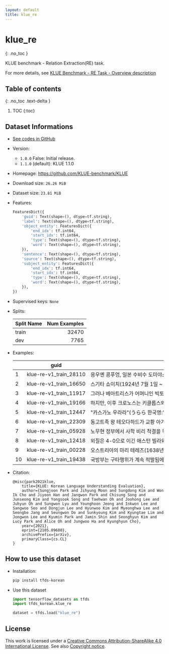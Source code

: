 ```yaml
---
layout: default
title: klue_re
---
```


# klue_re
{: .no_toc }

KLUE benchmark - Relation Extraction(RE) task.

For more details, see [KLUE Benchmark - RE Task - Overview description](https://klue-benchmark.com/tasks/70/overview/description)

## Table of contents
{: .no_toc .text-delta }

1. TOC
{:toc}

## Dataset Informations

* [See codes in GitHub](https://github.com/jeongukjae/tfds-korean/blob/main/tfds_korean/klue_re/klue_re.py)
* Version:
  * `1.0.0` False: Initial release.
  * `1.1.0` (default): KLUE 1.1.0
* Homepage: <https://github.com/KLUE-benchmark/KLUE>
* Download size: `26.26 MiB`
* Dataset size: `23.81 MiB`
* Features:

  ```python
  FeaturesDict({
      'guid': Text(shape=(), dtype=tf.string),
      'label': Text(shape=(), dtype=tf.string),
      'object_entity': FeaturesDict({
          'end_idx': tf.int64,
          'start_idx': tf.int64,
          'type': Text(shape=(), dtype=tf.string),
          'word': Text(shape=(), dtype=tf.string),
      }),
      'sentence': Text(shape=(), dtype=tf.string),
      'source': Text(shape=(), dtype=tf.string),
      'subject_entity': FeaturesDict({
          'end_idx': tf.int64,
          'start_idx': tf.int64,
          'type': Text(shape=(), dtype=tf.string),
          'word': Text(shape=(), dtype=tf.string),
      }),
  })
  ```

* Supervised keys: `None`
* Splits:

  | Split Name | Num Examples        |
  |------------|--------------------:|
  |train  |32470|
  |dev  |7765|

* Examples:

  | |guid|sentence|subject_entity/word|subject_entity/start_idx|subject_entity/end_idx|subject_entity/type|object_entity/word|object_entity/start_idx|object_entity/end_idx|object_entity/type|label|source|
  |---|---|---|---|---|---|---|---|---|---|---|---|---|
  |1|klue-re-v1_train_28110|응우옌 콩푸엉, 일본 수비수 도미야스 다케히로 등 성장 가능성이 높은 선수들을 키워내...|도미야스 다케히로|16|24|PER|수비수|12|14|POH|per:title|wikitree|
  |2|klue-re-v1_train_16650|스기타 쇼이치(1924년 7월 1일 ~ 1945년 4월 15일)는 태평양 전쟁 당시에...|일본 제국 해군|48|55|ORG|1945년|22|26|DAT|no_relation|wikipedia|
  |3|klue-re-v1_train_11917|그러나 베아트리스가 어머니인 빅토리아 여왕으로부터 혈우병 인자를 물려받은 탓에 그녀의...|빅토리아 여왕|16|22|PER|베아트리스|4|8|PER|per:children|wikipedia|
  |4|klue-re-v1_train_19166|하지만, 이후 크로노스는 키클롭스와 헤카톤케이레스를 타르타로스에 다시 감금했는데, 헤...|헤카톤케이레스|70|76|PER|타르타로스|29|33|PER|no_relation|wikipedia|
  |5|klue-re-v1_train_12447|"카스가노 우라라"(うらら 한국명:"김초원")는 토에이 애니메이션 제작의 애니메이션《...|카스가노 우라라|1|8|PER|프리큐어|52|55|POH|per:employee_of|wikipedia|
  |6|klue-re-v1_train_22309|동고트족 왕 테오다하드가 교황 아가피토 1세를 콘스탄티노폴리스에 보내었으나 유스티니아...|유스티니아누스|42|48|PER|콘스탄티노폴리스|26|33|LOC|no_relation|wikipedia|
  |7|klue-re-v1_train_05928|노무현 정부에서 사학 비리 척결을 위해 사학법 개정을 추진하자 사학 자율권 침해를 이...|이명박|74|76|PER|개신교|92|94|POH|no_relation|wikipedia|
  |8|klue-re-v1_train_12418|외질은 4-0으로 이긴 애스턴 빌라와의 마지막 프리미어리그 경기에서 올리비에 지루의 ...|토트넘 홋스퍼|68|74|ORG|프리미어리그|26|31|POH|org:member_of|wikipedia|
  |9|klue-re-v1_train_00228|오스트리아의 마리 테레즈(1638년 9월 10일 ~ 1683년 7월 30일)는 프랑스...|루이 14세|54|59|PER|마리 테레즈|7|12|PER|per:spouse|wikipedia|
  |10|klue-re-v1_train_19438|국방부는 구타행위가 계속 적발됨에 따라 향후 인성결함자들의 입영을 차단하기 위해 인성...|병무청|75|77|ORG|국방부|0|2|ORG|org:member_of|wikipedia|

* Citation:

  ```text
  @misc{park2021klue,
      title={KLUE: Korean Language Understanding Evaluation},
      author={Sungjoon Park and Jihyung Moon and Sungdong Kim and Won Ik Cho and Jiyoon Han and Jangwon Park and Chisung Song and Junseong Kim and Yongsook Song and Taehwan Oh and Joohong Lee and Juhyun Oh and Sungwon Lyu and Younghoon Jeong and Inkwon Lee and Sangwoo Seo and Dongjun Lee and Hyunwoo Kim and Myeonghwa Lee and Seongbo Jang and Seungwon Do and Sunkyoung Kim and Kyungtae Lim and Jongwon Lee and Kyumin Park and Jamin Shin and Seonghyun Kim and Lucy Park and Alice Oh and Jungwoo Ha and Kyunghyun Cho},
      year={2021},
      eprint={2105.09680},
      archivePrefix={arXiv},
      primaryClass={cs.CL}
  }
  ```

## How to use this dataset

* Installation:

  ```sh
  pip install tfds-korean
  ```

* Use this dataset

  ```python
  import tensorflow_datasets as tfds
  import tfds_korean.klue_re

  dataset = tfds.load("klue_re")
  ```

## License

This work is licensed under a [Creative Commons Attribution-ShareAlike 4.0 International License](http://creativecommons.org/licenses/by-sa/4.0/).
See also [Copyright notice](https://klue-benchmark.com/tasks/70/overview/copyright).

<style> td {white-space: nowrap;} </style>
